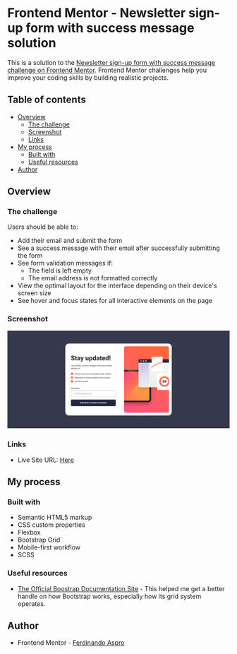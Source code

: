# Frontend Mentor - Newsletter sign-up form with success message solution

This is a solution to the [Newsletter sign-up form with success message challenge on Frontend Mentor](https://www.frontendmentor.io/challenges/newsletter-signup-form-with-success-message-3FC1AZbNrv). Frontend Mentor challenges help you improve your coding skills by building realistic projects. 

## Table of contents

- [Overview](#overview)
  - [The challenge](#the-challenge)
  - [Screenshot](#screenshot)
  - [Links](#links)
- [My process](#my-process)
  - [Built with](#built-with)
  - [Useful resources](#useful-resources)
- [Author](#author)

## Overview

### The challenge

Users should be able to:

- Add their email and submit the form
- See a success message with their email after successfully submitting the form
- See form validation messages if:
  - The field is left empty
  - The email address is not formatted correctly
- View the optimal layout for the interface depending on their device's screen size
- See hover and focus states for all interactive elements on the page

### Screenshot

![Live URL](screenshot/screenshot.png)

### Links

- Live Site URL: [Here](https://newsletter-sign-up-seven-sigma.vercel.app/)

## My process

### Built with

- Semantic HTML5 markup
- CSS custom properties
- Flexbox
- Bootstrap Grid
- Mobile-first workflow
- SCSS

### Useful resources

- [The Official Boostrap Documentation Site](https://getbootstrap.com/docs/5.3/getting-started/introduction/) - This helped me get a better handle on how Bootstrap works, especially how its grid system operates.

## Author

- Frontend Mentor - [Ferdinando Aspro](https://www.frontendmentor.io/profile/ferdinandoaspro)
